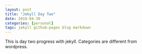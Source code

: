 ```yaml
---
layout: post
title: "Jekyll Day Two"
date: 2018-04-30
categories: [personal]
tags: jekyll github-pages blog markdown
---
```


This is day two progress with jekyll.  Categories are different from wordpress.
